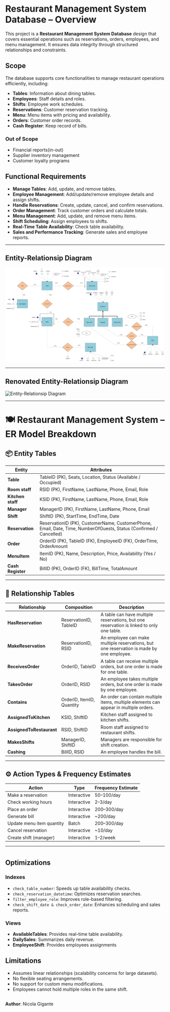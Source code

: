 # Restaurant Management System Database – Overview

This project is a **Restaurant Management System Database** design that covers essential operations such as reservations, orders, employees, and menu management. It ensures data integrity through structured relationships and constraints.

## Scope

The database supports core functionalities to manage restaurant operations efficiently, including:

- **Tables**: Information about dining tables.
- **Employees**: Staff details and roles.
- **Shifts**: Employee work schedules.
- **Reservations**: Customer reservation tracking.
- **Menu**: Menu items with pricing and availability.
- **Orders**: Customer order records.
- **Cash Register**: Keep record of bills.

### Out of Scope

- Financial reports(in-out)
- Supplier inventory management
- Customer loyalty programs

## Functional Requirements

- **Manage Tables**: Add, update, and remove tables.
- **Employee Management**: Add/update/remove employee details and assign shifts.
- **Handle Reservations**: Create, update, cancel, and confirm reservations.
- **Order Management**: Track customer orders and calculate totals.
- **Menu Management**: Add, update, and remove menu items.
- **Shift Scheduling**: Assign employees to shifts.
- **Real-Time Table Availability**: Check table availability.
- **Sales and Performance Tracking**: Generate sales and employee reports.

---



## Entity-Relationsip Diagram


![Entity-Relationsip Diagram](ER_RMDB.jpeg)

---



## Renovated Entity-Relationsip Diagram


![Entity-Relationsip Diagram](ER_RMDB_RIS.jpegER_RMDB_RIS.jpeg)

---


# 🍽️ Restaurant Management System – ER Model Breakdown

## 📦 Entity Tables

| Entity       | Attributes                                                                 |
|--------------|----------------------------------------------------------------------------|
| **Table**        | TableID (PK), Seats, Location, Status (Available / Occupied)               |
| **Room staff**   | RSID (PK), FirstName, LastName, Phone, Email, Role                     |
| **Kitchen staff**| KSID (PK), FirstName, LastName, Phone, Email, Role                     |
| **Manager**      | ManagerID (PK), FirstName, LastName, Phone, Email                      |
| **Shift**        | ShiftID (PK), StartTime, EndTime, Date                                    |
| **Reservation**  | ReservationID (PK), CustomerName, CustomerPhone, Email, Date, Time, NumberOfGuests, Status (Confirmed / Cancelled) |
| **Order**        | OrderID (PK), TableID (FK), EmployeeID (FK), OrderTime, OrderAmount       |
| **MenuItem**     | ItemID (PK), Name, Description, Price, Availability (Yes / No)            |
| **Cash Register**         | BillID (PK), OrderID (FK), BillTime, TotalAmount                 |

---

## 🔗 Relationship Tables

| Relationship            | Composition                 | Description                                                                 |
|-------------------------|-----------------------------|-----------------------------------------------------------------------------|
| **HasReservation**      | ReservationID, TableID      | A table can have multiple reservations, but one reservation is linked to only one table. |
| **MakeReservation**     | ReservationID, RSID         | An employee can make multiple reservations, but one reservation is made by one employee. |
| **ReceivesOrder**       | OrderID, TableID            | A table can receive multiple orders, but one order is made for one table. |
| **TakesOrder**          | OrderID, RSID               | An employee takes multiple orders, but one order is made by one employee. |
| **Contains**            | OrderID, ItemID, Quantity   | An order can contain multiple items, multiple elements can appear in multiple orders.|
| **AssignedToKitchen**   | KSID, ShiftID               | Kitchen staff assigned to kitchen shifts.                                   |
| **AssignedToRestaurant**| RSID, ShiftID               | Room staff assigned to restaurant shifts.                                   |
| **MakesShifts**         | ManagerID, ShiftID          | Managers are responsible for shift creation.                                |
| **Cashing**             | BillID, RSID                | An employee handles the bill.                               |
                        

---

## ⚙️ Action Types & Frequency Estimates

| Action                     | Type        | Frequency Estimate       |
|----------------------------|-------------|---------------------------|
| Make a reservation         | Interactive | 50–100/day                |
| Check working hours        | Interactive | 2–3/day                   |
| Place an order             | Interactive | 200–300/day               |
| Generate bill              | Interactive | ~200/day                  |
| Update menu item quantity  | Batch       | 200–300/day               |
| Cancel reservation         | Interactive | ~10/day                   |
| Create shift (manager)     | Interactive | 1–2/week                  |

---





#
## Optimizations

### Indexes

- `check_table_number`: Speeds up table availability checks.
- `check_reservation_datetime`: Optimizes reservation searches.
- `filter_employee_role`: Improves role-based filtering.
- `check_shift_date & check_order_date`: Enhances scheduling and sales reports.

### Views

- **AvailableTables**: Provides real-time table availability.
- **DailySales**: Summarizes daily revenue.
- **EmployeeShift**: Provides employees assignments

## Limitations

- Assumes linear relationships (scalability concerns for large datasets).
- No flexible seating arrangements.
- No support for custom menu modifications.
- Employees cannot hold multiple roles in the same shift.

##

**Author**: Nicola Gigante
